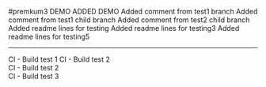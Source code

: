 #premkum3
DEMO 
ADDED DEMO
Added comment from test1 branch
Added comment from test1 child branch
Added comment from test2 child branch
Added readme lines for testing 
Added readme lines for testing3 
Added readme lines for testing5 

---------------------------------
CI - Build test 1
CI - Build test 2  
CI - Build test 2  
CI - Build test 3 
